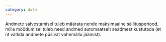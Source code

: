 ```yaml
---
category: data
---
```

Andmete salvestamisel tuleb määrata nende maksimaalne säilitusperiood, mille
möödumisel  tuleb need andmed automaatselt seadmest kustutada (et nt vältida
andmete püsivat vahemällu jäämist).

